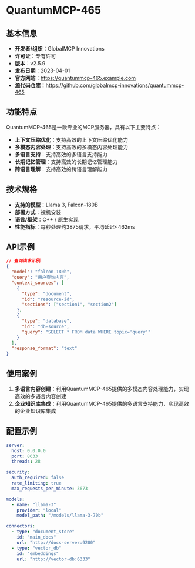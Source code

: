 # QuantumMCP-465

## 基本信息

- **开发者/组织**：GlobalMCP Innovations
- **许可证**：专有许可
- **版本**：v2.5.9
- **发布日期**：2023-04-01
- **官方网站**：https://quantummcp-465.example.com
- **源代码仓库**：https://github.com/globalmcp-innovations/quantummcp-465

## 功能特点

QuantumMCP-465是一款专业的MCP服务器，具有以下主要特点：

- **上下文压缩优化**：支持高效的上下文压缩优化能力
- **多模态内容处理**：支持高效的多模态内容处理能力
- **多语言支持**：支持高效的多语言支持能力
- **长期记忆管理**：支持高效的长期记忆管理能力
- **跨语言理解**：支持高效的跨语言理解能力


## 技术规格

- **支持的模型**：Llama 3, Falcon-180B
- **部署方式**：裸机安装
- **语言/框架**：C++ / 原生实现
- **性能指标**：每秒处理约3875请求，平均延迟<462ms

## API示例

```json
// 查询请求示例
{
  "model": "falcon-180b",
  "query": "用户查询内容",
  "context_sources": [
    {
      "type": "document",
      "id": "resource-id",
      "sections": ["section1", "section2"]
    },
    {
      "type": "database",
      "id": "db-source",
      "query": "SELECT * FROM data WHERE topic='query'"
    }
  ],
  "response_format": "text"
}
```

## 使用案例

1. **多语言内容创建**：利用QuantumMCP-465提供的多模态内容处理能力，实现高效的多语言内容创建
2. **企业知识库集成**：利用QuantumMCP-465提供的多语言支持能力，实现高效的企业知识库集成


## 配置示例

```yaml
server:
  host: 0.0.0.0
  port: 8633
  threads: 28

security:
  auth_required: false
  rate_limiting: true
  max_requests_per_minute: 3673

models:
  - name: "llama-3"
    provider: "local"
    model_path: "/models/llama-3-70b"

connectors:
  - type: "document_store"
    id: "main_docs"
    url: "http://docs-server:9200"
  - type: "vector_db"
    id: "embeddings"
    url: "http://vector-db:6333"
```